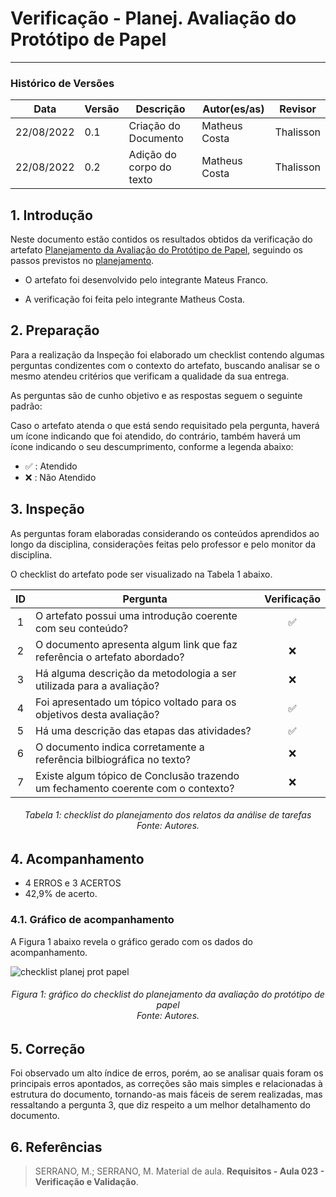# Verificação - Planej. Avaliação do Protótipo de Papel
***

### Histórico de Versões

**Data** | **Versão** | **Descrição** | **Autor(es/as)** | **Revisor** |
--- | --- | --- | --- | --- |
22/08/2022 | 0.1 | Criação do Documento | Matheus Costa | Thalisson
22/08/2022 | 0.2 | Adição do corpo do texto | Matheus Costa | Thalisson

## 1. Introdução

Neste documento estão contidos os resultados obtidos da verificação do artefato [Planejamento da Avaliação do Protótipo de Papel](../designAvalEDesenv/nivel2/prototPapel/planej-avaliacao-prototipo-papel.md), seguindo os passos previstos no [planejamento](planejamento-geral.md).

* O artefato foi desenvolvido pelo integrante Mateus Franco.

* A verificação foi feita pelo integrante Matheus Costa.


## 2. Preparação

Para a realização da Inspeção foi elaborado um checklist contendo algumas perguntas condizentes com o contexto do artefato, buscando analisar se o mesmo atendeu critérios que verificam a qualidade da sua entrega.

As perguntas são de cunho objetivo e as respostas seguem o seguinte padrão:

Caso o artefato atenda o que está sendo requisitado pela pergunta, haverá um ícone indicando que foi atendido, do contrário, também haverá um ícone indicando o seu descumprimento, conforme a legenda abaixo:

- ✅ : Atendido
- ❌ : Não Atendido

## 3. Inspeção

As perguntas foram elaboradas considerando os conteúdos aprendidos ao longo da disciplina, considerações feitas pelo professor e pelo monitor da disciplina.

O checklist do artefato pode ser visualizado na Tabela 1 abaixo.

|ID|Pergunta| Verificação |
|:---:|-------------|:--------:|
| 1 | O artefato possui uma introdução coerente com seu conteúdo? |✅ |
| 2 | O documento apresenta algum link que faz referência o artefato abordado?| ❌|
| 3 | Há alguma descrição da metodologia a ser utilizada para a avaliação?| ❌ |
| 4 | Foi apresentado um tópico voltado para os objetivos desta avaliação? | ✅|
| 5 | Há uma descrição das etapas das atividades?| ✅ |
| 6 | O documento indica corretamente a referência bilbiográfica no texto?| ❌|
| 7 | Existe algum tópico de Conclusão trazendo um fechamento coerente com o contexto?| ❌|

<h6 align = "center">Tabela 1: checklist do planejamento dos relatos da análise de tarefas <br>Fonte: Autores. </h6>

## 4. Acompanhamento

- 4 ERROS e 3 ACERTOS
- 42,9% de acerto.

### 4.1. Gráfico de acompanhamento

A Figura 1 abaixo revela o gráfico gerado com os dados do acompanhamento.

![checklist planej prot papel](https://user-images.githubusercontent.com/72279998/186041614-cce9d1b0-6432-419a-bc3c-ac5fe6c82804.png)

<h6 align = "center">Figura 1: gráfico do checklist do planejamento da avaliação do protótipo de papel <br>Fonte: Autores. </h6>

## 5. Correção

Foi observado um alto índice de erros, porém, ao se analisar quais foram os principais erros apontados, as correções são mais simples e relacionadas à estrutura do documento, tornando-as mais fáceis de serem realizadas, mas ressaltando a pergunta 3, que diz respeito a um melhor detalhamento do documento.

## 6. Referências

> SERRANO, M.; SERRANO, M. Material de aula. **Requisitos - Aula 023 - Verificação e Validação**.
